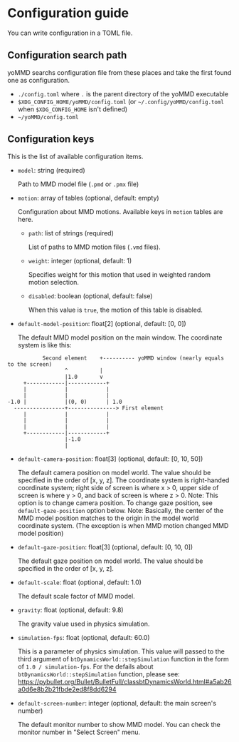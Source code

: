 # Configuration guide

You can write configuration in a TOML file.


## Configuration search path

yoMMD searchs configuration file from these places and take the first found one as configuration.

- `./config.toml` where `.` is the parent directory of the yoMMD executable
- `$XDG_CONFIG_HOME/yoMMD/config.toml`  (or `~/.config/yoMMD/config.toml` when `$XDG_CONFIG_HOME` isn't defined)
- `~/yoMMD/config.toml`


## Configuration keys

This is the list of available configuration items.

- `model`: string (required)

    Path to MMD model file (`.pmd` or `.pmx` file)

- `motion`: array of tables (optional, default: empty)

    Configuration about MMD motions.  Available keys in `motion` tables are here.

    - `path`: list of strings (required)

        List of paths to MMD motion files (`.vmd` files).

    - `weight`: integer (optional, default: 1)

        Specifies weight for this motion that used in weighted random motion selection.

    - `disabled`: boolean (optional, default: false)

        When this value is `true`, the motion of this table is disabled.

- `default-model-position`: float\[2\] (optional, default: \[0, 0\])

    The default MMD model position on the main window.  The coordinate system is like this:

```
           Second element    +---------- yoMMD window (nearly equals to the screen)
                  ^          |
                  |1.0       v
     +------------|------------+
     |            |            |
     |            |            |
-1.0 |            |(0, 0)      | 1.0
  ----------------+---------------> First element
     |            |            |
     |            |            |
     |            |            |
     +------------|------------+
                  |-1.0
                  |
```

- `default-camera-position`: float\[3\] (optional, default: \[0, 10, 50\])

    The default camera position on model world.  The value should be specified in the order of \[x, y, z\].  The coordinate system is right-handed coordinate system; right side of screen is where x > 0, upper side of screen is where y > 0, and back of screen is where z > 0.
    Note: This option is to change camera position.  To change gaze position, see `default-gaze-position` option below.
    Note: Basically, the center of the MMD model position matches to the origin in the model world coordinate system.  (The exception is when MMD motion changed MMD model position)

- `default-gaze-position`: float\[3\] (optional, default: \[0, 10, 0\])

    The default gaze position on model world.  The value should be specified in the order of \[x, y, z\].

- `default-scale`: float (optional, default: 1.0)

    The default scale factor of MMD model.

- `gravity`: float (optional, default: 9.8)

    The gravity value used in physics simulation.

- `simulation-fps`: float (optional, default: 60.0)

    This is a parameter of physics simulation.
    This value will passed to the third argument of `btDynamicsWorld::stepSimulation` function in the form of `1.0 / simulation-fps`.
    For the defails about `btDynamicsWorld::stepSimulation` function, please see:
    https://pybullet.org/Bullet/BulletFull/classbtDynamicsWorld.html#a5ab26a0d6e8b2b21fbde2ed8f8dd6294

- `default-screen-number`: integer (optional, default: the main screen's number)

    The default monitor number to show MMD model.  You can check the monitor number in "Select Screen" menu.
